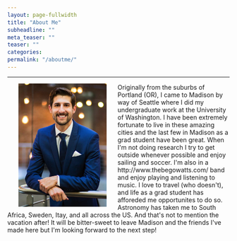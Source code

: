 ```yaml
---
layout: page-fullwidth
title: "About Me"
subheadline: ""
meta_teaser: ""
teaser: ""
categories:
permalink: "/aboutme/"
---
```

<!--more-->
<hr>
<img src="/local_files/aboutme.png" width="200" ALIGN="left" HSPACE="25" /> Originally from the suburbs of Portland (OR), I came to Madison by way of Seattle where I did my undergraduate work at the University of Washington.  I have been extremely fortunate to live in these amazing cities and the last few in Madison as a grad student have been great.  When I'm not doing research I try to get outside whenever possible and enjoy sailing and soccer.  I'm also in a http://www.thebegowatts.com/ band and enjoy playing and listening to music.  I love to travel (who doesn't), and life as a grad student has afforeded me opportunites to do so.  Astronomy has taken me to South Africa, Sweden, Itay, and all across the US. And that's not to mention the vacation after!  It will be bitter-sweet to leave Madison and the friends I've made here but I'm looking forward to the next step!
